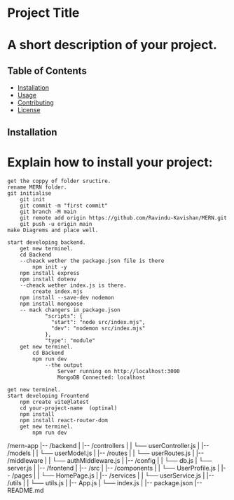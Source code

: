 # Project Title

# A short description of your project.

## Table of Contents
- [Installation](#installation)
- [Usage](#usage)
- [Contributing](#contributing)
- [License](#license)

## Installation

# Explain how to install your project:
    get the coppy of folder sructire.
    rename MERN folder.
    git initialise
        git init
        git commit -m "first commit"
        git branch -M main
        git remote add origin https://github.com/Ravindu-Kavishan/MERN.git
        git push -u origin main
    make Diagrems and place well.

    start developing backend.
        get new terminel.
        cd Backend
        --cheack wether the package.json file is there
            npm init -y
        npm install express
        npm install dotenv
        --cheack wether index.js is there.
            create index.mjs
        npm install --save-dev nodemon
        npm install mongoose
        -- mack changers in package.json
                "scripts": {
                  "start": "node src/index.mjs",
                  "dev": "nodemon src/index.mjs"
                },
                "type": "module"
        get new terminel.
            cd Backend
            npm run dev
                --the output
                    Server running on http://localhost:3000
                    MongoDB Connected: localhost

    get new terminel.
    start developing Frountend
        npm create vite@latest
        cd your-project-name  (optinal)
        npm install
        npm install react-router-dom
        get new terminel.
            npm run dev




/mern-app
|-- /backend
|    |-- /controllers
|    |    └── userController.js
|    |-- /models
|    |    └── userModel.js
|    |-- /routes
|    |    └── userRoutes.js
|    |-- /middleware
|    |    └── authMiddleware.js
|    |-- /config
|    |    └── db.js
|    └── server.js
|
|-- /frontend
|    |-- /src
|         |-- /components
|         |    └── UserProfile.js
|         |-- /pages
|         |    └── HomePage.js
|         |-- /services
|         |    └── userService.js
|         |-- /utils
|         |    └── utils.js
|         |-- App.js
|         └── index.js
|
|-- package.json
|-- README.md
